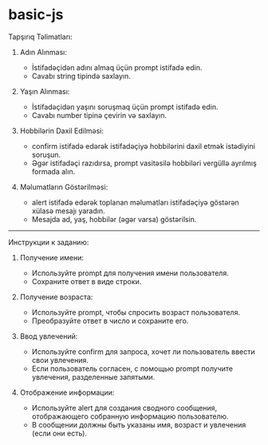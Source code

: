 # basic-js

Tapşırıq Təlimatları:

1. Adın Alınması:
   - İstifadəçidən adını almaq üçün prompt istifadə edin.
   - Cavabı string tipində saxlayın.

2. Yaşın Alınması:
   - İstifadəçidən yaşını soruşmaq üçün prompt istifadə edin.
   - Cavabı number tipinə çevirin və saxlayın.

3. Hobbilərin Daxil Edilməsi:
   - confirm istifadə edərək istifadəçiyə hobbilərini daxil etmək istədiyini soruşun.
   - Əgər istifadəçi razıdırsa, prompt vasitəsilə hobbiləri vergüllə ayrılmış formada alın.

4. Məlumatların Göstərilməsi:
   - alert istifadə edərək toplanan məlumatları istifadəçiyə göstərən xülasə mesajı yaradın.
   - Mesajda ad, yaş, hobbilər (əgər varsa) göstərilsin.
-------------------------------------------------------------------------------------------------
Инструкции к заданию:

1. Получение имени:
   - Используйте prompt для получения имени пользователя.
   - Сохраните ответ в виде строки.

2. Получение возраста:
   - Используйте prompt, чтобы спросить возраст пользователя.
   - Преобразуйте ответ в число и сохраните его.

3. Ввод увлечений:
   - Используйте confirm для запроса, хочет ли пользователь ввести свои увлечения.
   - Если пользователь согласен, с помощью prompt получите увлечения, разделенные запятыми.

4. Отображение информации:
   - Используйте alert для создания сводного сообщения, отображающего собранную информацию пользователю.
   - В сообщении должны быть указаны имя, возраст и увлечения (если они есть).

